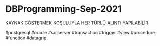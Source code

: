 # DBProgramming-Sep-2021
KAYNAK GÖSTERMEK KOŞULUYLA HER TÜRLÜ ALINTI YAPILABİLİR

#postgresql
#oracle
#sqlserver
#transaction
#trigger
#view
#procedure
#function
#datagrip
